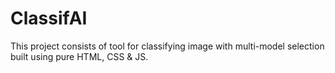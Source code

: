 # ClassifAI
This project consists of tool for classifying image with multi-model selection built using pure HTML, CSS &amp; JS.

